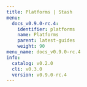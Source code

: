 ```yaml
---
title: Platforms | Stash
menu:
  docs_v0.9.0-rc.4:
    identifier: platforms
    name: Platforms
    parent: latest-guides
    weight: 90
menu_name: docs_v0.9.0-rc.4
info:
  catalog: v0.2.0
  cli: v0.3.0
  version: v0.9.0-rc.4
---
```


